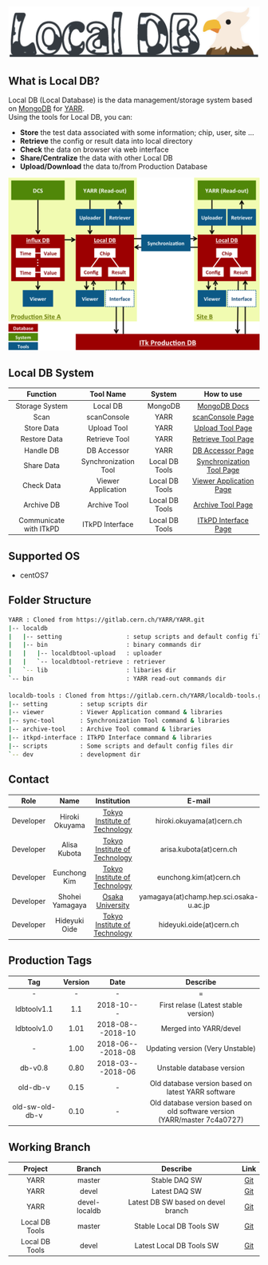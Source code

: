 ![Local DB](images/logo.png)

## What is Local DB?
Local DB (Local Database) is the data management/storage system based on [MongoDB](https://docs.mongodb.com/) for [YARR](https://gitlab.cern.ch/YARR).<br>
Using the tools for Local DB, you can:

- **Store** the test data associated with some information; chip, user, site ...
- **Retrieve** the config or result data into local directory
- **Check** the data on browser via web interface
- **Share/Centralize** the data with other Local DB
- **Upload/Download** the data to/from Production Database

![Local DB System Overview](images/overview.png)

## Local DB System

|Function              |Tool Name           |System        |How to use                                |
|:--------------------:|:------------------:|:------------:|:----------------------------------------:|
|Storage System        |Local DB            |MongoDB       |[MongoDB Docs](https://docs.mongodb.com/) |
|Scan                  |scanConsole         |YARR          |[scanConsole Page](scanconsole.md)        |
|Store Data            |Upload Tool         |YARR          |[Upload Tool Page](upload.md)             |
|Restore Data          |Retrieve Tool       |YARR          |[Retrieve Tool Page](retrieve.md)         |
|Handle DB             |DB Accessor         |YARR          |[DB Accessor Page](accessor.md)           |
|Share Data            |Synchronization Tool|Local DB Tools|[Synchronization Tool Page](sync.md)      |
|Check Data            |Viewer Application  |Local DB Tools|[Viewer Application Page](viewer.md)      |
|Archive DB            |Archive Tool        |Local DB Tools|[Archive Tool Page](archive.md)           |
|Communicate with ITkPD|ITkPD Interface     |Local DB Tools|[ITkPD Interface Page](itkpd-interface.md)|

## Supported OS

* centOS7

## Folder Structure
```bash
YARR : Cloned from https://gitlab.cern.ch/YARR/YARR.git
|-- localdb
|   |-- setting                  : setup scripts and default config files dir
|   |-- bin                      : binary commands dir
|   |   |-- localdbtool-upload   : uploader
|   |   `-- localdbtool-retrieve : retriever
|   `-- lib                      : libaries dir
`-- bin                          : YARR read-out commands dir

localdb-tools : Cloned from https://gitlab.cern.ch/YARR/localdb-tools.git
|-- setting         : setup scripts dir
|-- viewer          : Viewer Application command & libraries
|-- sync-tool       : Synchronization Tool command & libraries
|-- archive-tool    : Archive Tool command & libraries
|-- itkpd-interface : ITkPD Interface command & libraries
|-- scripts         : Some scripts and default config files dir
`-- dev             : development dir
```

## Contact
|Role     |Name           |Institution                                                                        |E-mail                                 |
|:-------:|:-------------:|:---------------------------------------------------------------------------------:|:-------------------------------------:|
|Developer|Hiroki Okuyama |[Tokyo Institute of Technology](http://www-hep.phys.titech.ac.jp/jlab/index_e.html)|hiroki.okuyama(at)cern.ch              |
|Developer|Alisa Kubota   |[Tokyo Institute of Technology](http://www-hep.phys.titech.ac.jp/jlab/index_e.html)|arisa.kubota(at)cern.ch                |
|Developer|Eunchong Kim   |[Tokyo Institute of Technology](http://www-hep.phys.titech.ac.jp/jlab/index_e.html)|eunchong.kim(at)cern.ch                |
|Developer|Shohei Yamagaya|[Osaka University](http://osksn2.hep.sci.osaka-u.ac.jp/member.html)                |yamagaya(at)champ.hep.sci.osaka-u.ac.jp|
|Developer|Hideyuki Oide  |[Tokyo Institute of Technology](http://www-hep.phys.titech.ac.jp/jlab/index_e.html)|hideyuki.oide(at)cern.ch               |

## Production Tags

|Tag            |Version|Date             |Describe                                                                 |
|:-------------:|:-----:|:---------------:|:-----------------------------------------------------------------------:|
|-              |-      |-                |=                                                                        |
|ldbtoolv1.1    |1.1    |2018-10---       |First relase (Latest stable version)                                     |
|ldbtoolv1.0    |1.01   |2018-08---2018-10|Merged into YARR/devel                                                   |
|-              |1.00   |2018-06---2018-08|Updating version (Very Unstable)                                         |
|db-v0.8        |0.80   |2018-03---2018-06|Unstable database version                                                |
|old-db-v       |0.15   |-                |Old database version based on latest YARR software                       |
|old-sw-old-db-v|0.10   |-                |Old database version based on old software version (YARR/master 7c4a0727)|

## Working Branch
|Project       |Branch       |Describe                          |Link                                                        |
|:------------:|:-----------:|:--------------------------------:|:----------------------------------------------------------:|
|YARR          |master       |Stable DAQ SW                     |[Git](https://gitlab.cern.ch/YARR/YARR/tree/master)         |
|YARR          |devel        |Latest DAQ SW                     |[Git](https://gitlab.cern.ch/YARR/YARR/tree/devel)          |
|YARR          |devel-localdb|Latest DB SW based on devel branch|[Git](https://gitlab.cern.ch/YARR/YARR/tree/devel-localdb)  |
|Local DB Tools|master       |Stable Local DB Tools SW          |[Git](https://gitlab.cern.ch/YARR/localdb-tools/tree/master)|
|Local DB Tools|devel        |Latest Local DB Tools SW          |[Git](https://gitlab.cern.ch/YARR/localdb-tools/tree/devel) |
